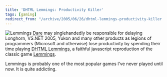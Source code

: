 ```yaml
---
title: 'DHTML Lemmings: Productivity Killer'
tags: [gaming]
redirect_from: "/archive/2005/06/26/dhtml-lemmings-productivity-killer.aspx/"
---
```


![Lemmings](https://haacked.com/images/Lemmings.jpg)
[Dare](http://www.25hoursaday.com/weblog/PermaLink.aspx?guid=00e33779-3abd-46d1-9018-cd997950e917)
may singlehandedly be responsible for delaying Longhorn, VS.NET 2005,
Yukon and many other products as legions of programmers (Microsoft and
otherwise) lose productivity by spending their time playing [DHTML
Lemmings](http://193.151.73.87/games/lemmings/index.html), a faithful
javascript reproduction of the classic game
[Lemmings](http://www.kallex.de/lemmings/games/official.html).

Lemmings is probably one of the most popular games I’ve never played
until now. It is quite addicting.

